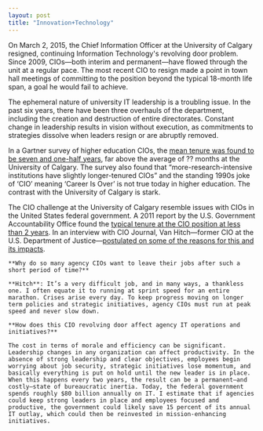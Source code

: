 ```yaml
---
layout: post
title: "Innovation+Technology"
---
```


On March 2, 2015, the Chief Information Officer at the University of Calgary resigned, continuing Information Technology's revolving door problem. Since 2009, CIOs—both interim and permanent—have flowed through the unit at a regular pace. The most recent CIO to resign made a point in town hall meetings of committing to the position beyond the typical 18-month life span, a goal he would fail to achieve.

The ephemeral nature of university IT leadership is a troubling issue. In the past six years, there have been three overhauls of the department, including the creation and destruction of entire directorates. Constant change in leadership results in vision without execution, as commitments to strategies dissolve when leaders resign or are abruptly removed.

In a Gartner survey of higher education CIOs, the [mean tenure was found to be seven and one-half years](http://www.gartner.com/document/589708), far above the average of ?? months at the University of Calgary. The survey also found that “more-research-intensive institutions have slightly longer-tenured CIOs” and the standing 1990s joke of ‘CIO’ meaning ‘Career Is Over’ is not true today in higher education. The contrast with the University of Calgary is stark.

The CIO challenge at the University of Calgary resemble issues with CIOs in the United States federal government. A 2011 report by the U.S. Government Accountability Office found the [typical tenure at the CIO position at less than 2 years](http://www.gao.gov/products/GAO-11-634). In an interview with CIO Journal, Van Hitch—former CIO at the U.S. Department of Justice—[postulated on some of the reasons for this and its impacts](http://deloitte.wsj.com/cio/2014/04/22/federal-cios-leaving-so-soon/).

    **Why do so many agency CIOs want to leave their jobs after such a short period of time?**

    **Hitch**: It’s a very difficult job, and in many ways, a thankless one. I often equate it to running at sprint speed for an entire marathon. Crises arise every day. To keep progress moving on longer term policies and strategic initiatives, agency CIOs must run at peak speed and never slow down.

    **How does this CIO revolving door affect agency IT operations and initiatives?**

    The cost in terms of morale and efficiency can be significant. Leadership changes in any organization can affect productivity. In the absence of strong leadership and clear objectives, employees begin worrying about job security, strategic initiatives lose momentum, and basically everything is put on hold until the new leader is in place. When this happens every two years, the result can be a permanent—and costly—state of bureaucratic inertia. Today, the federal government spends roughly $80 billion annually on IT. I estimate that if agencies could keep strong leaders in place and employees focused and productive, the government could likely save 15 percent of its annual IT outlay, which could then be reinvested in mission-enhancing initiatives.

